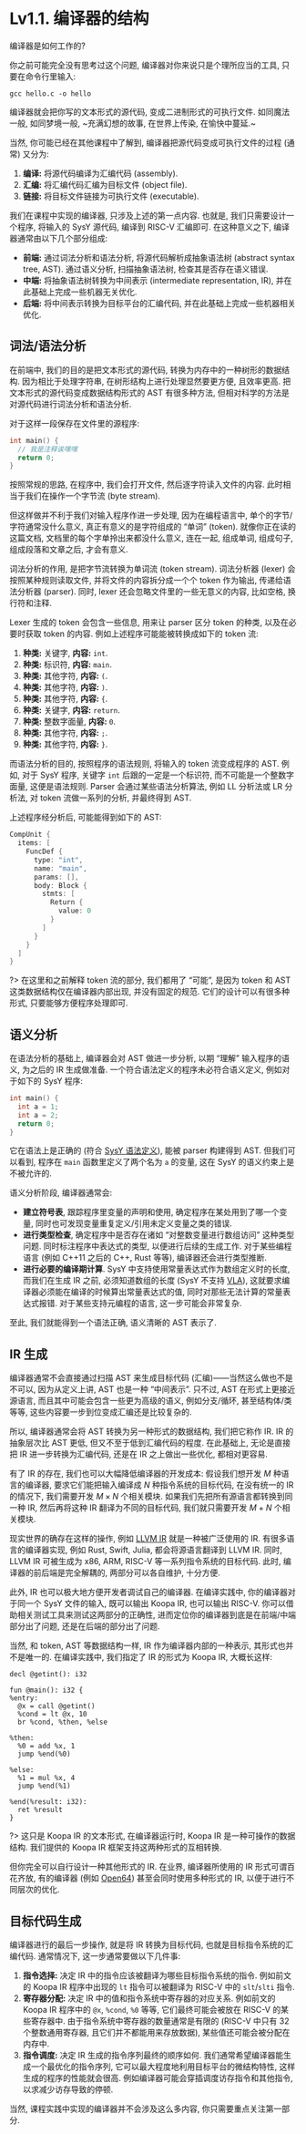 # Lv1.1. 编译器的结构

编译器是如何工作的?

你之前可能完全没有思考过这个问题, 编译器对你来说只是个理所应当的工具, 只要在命令行里输入:

```
gcc hello.c -o hello
```

编译器就会把你写的文本形式的源代码, 变成二进制形式的可执行文件. 如同魔法一般, 如同梦境一般, ~充满幻想的故事, 在世界上传染, 在愉快中蔓延.~

当然, 你可能已经在其他课程中了解到, 编译器把源代码变成可执行文件的过程 (通常) 又分为:

1. **编译:** 将源代码编译为汇编代码 (assembly).
2. **汇编:** 将汇编代码汇编为目标文件 (object file).
3. **链接:** 将目标文件链接为可执行文件 (executable).

我们在课程中实现的编译器, 只涉及上述的第一点内容. 也就是, 我们只需要设计一个程序, 将输入的 SysY 源代码, 编译到 RISC-V 汇编即可. 在这种意义之下, 编译器通常由以下几个部分组成:

* **前端:** 通过词法分析和语法分析, 将源代码解析成抽象语法树 (abstract syntax tree, AST). 通过语义分析, 扫描抽象语法树, 检查其是否存在语义错误.
* **中端:** 将抽象语法树转换为中间表示 (intermediate representation, IR), 并在此基础上完成一些机器无关优化.
* **后端:** 将中间表示转换为目标平台的汇编代码, 并在此基础上完成一些机器相关优化.

## 词法/语法分析

在前端中, 我们的目的是把文本形式的源代码, 转换为内存中的一种树形的数据结构. 因为相比于处理字符串, 在树形结构上进行处理显然要更方便, 且效率更高. 把文本形式的源代码变成数据结构形式的 AST 有很多种方法, 但相对科学的方法是对源代码进行词法分析和语法分析.

对于这样一段保存在文件里的源程序:

```c
int main() {
  // 我是注释诶嘿嘿
  return 0;
}
```

按照常规的思路, 在程序中, 我们会打开文件, 然后逐字符读入文件的内容. 此时相当于我们在操作一个字节流 (byte stream).

但这样做并不利于我们对输入程序作进一步处理, 因为在编程语言中, 单个的字节/字符通常没什么意义, 真正有意义的是字符组成的 “单词” (token). 就像你正在读的这篇文档, 文档里的每个字单拎出来都没什么意义, 连在一起, 组成单词, 组成句子, 组成段落和文章之后, 才会有意义.

词法分析的作用, 是把字节流转换为单词流 (token stream). 词法分析器 (lexer) 会按照某种规则读取文件, 并将文件的内容拆分成一个个 token 作为输出, 传递给语法分析器 (parser). 同时, lexer 还会忽略文件里的一些无意义的内容, 比如空格, 换行符和注释.

Lexer 生成的 token 会包含一些信息, 用来让 parser 区分 token 的种类, 以及在必要时获取 token 的内容. 例如上述程序可能能被转换成如下的 token 流:

1. **种类:** 关键字, **内容:** `int`.
2. **种类:** 标识符, **内容:** `main`.
3. **种类:** 其他字符, **内容:** `(`.
4. **种类:** 其他字符, **内容:** `)`.
5. **种类:** 其他字符, **内容:** `{`.
6. **种类:** 关键字, **内容:** `return`.
7. **种类:** 整数字面量, **内容:** `0`.
8. **种类:** 其他字符, **内容:** `;`.
9. **种类:** 其他字符, **内容:** `}`.

而语法分析的目的, 按照程序的语法规则, 将输入的 token 流变成程序的 AST. 例如, 对于 SysY 程序, 关键字 `int` 后跟的一定是一个标识符, 而不可能是一个整数字面量, 这便是语法规则. Parser 会通过某些语法分析算法, 例如 LL 分析法或 LR 分析法, 对 token 流做一系列的分析, 并最终得到 AST.

上述程序经分析后, 可能能得到如下的 AST:

```c
CompUnit {
  items: [
    FuncDef {
      type: "int",
      name: "main",
      params: [],
      body: Block {
        stmts: [
          Return {
            value: 0
          }
        ]
      }
    }
  ]
}
```

?> 在这里和之前解释 token 流的部分, 我们都用了 “可能”, 是因为 token 和 AST 这类数据结构仅在编译器内部出现, 并没有固定的规范. 它们的设计可以有很多种形式, 只要能够方便程序处理即可.

## 语义分析

在语法分析的基础上, 编译器会对 AST 做进一步分析, 以期 “理解” 输入程序的语义, 为之后的 IR 生成做准备. 一个符合语法定义的程序未必符合语义定义, 例如对于如下的 SysY 程序:

```c
int main() {
  int a = 1;
  int a = 2;
  return 0;
}
```

它在语法上是正确的 (符合 [SysY 语法定义](/misc-app-ref/sysy-spec?id=文法定义)), 能被 parser 构建得到 AST. 但我们可以看到, 程序在 `main` 函数里定义了两个名为 `a` 的变量, 这在 SysY 的语义约束上是不被允许的.

语义分析阶段, 编译器通常会:

* **建立符号表**, 跟踪程序里变量的声明和使用, 确定程序在某处用到了哪一个变量, 同时也可发现变量重复定义/引用未定义变量之类的错误.
* **进行类型检查**, 确定程序中是否存在诸如 “对整数变量进行数组访问” 这种类型问题. 同时标注程序中表达式的类型, 以便进行后续的生成工作. 对于某些编程语言 (例如 C++11 之后的 C++, Rust 等等), 编译器还会进行类型推断.
* **进行必要的编译期计算**. SysY 中支持使用常量表达式作为数组定义时的长度, 而我们在生成 IR 之前, 必须知道数组的长度 (SysY 不支持 [VLA](https://en.wikipedia.org/wiki/Variable-length_array)), 这就要求编译器必须能在编译的时候算出常量表达式的值, 同时对那些无法计算的常量表达式报错. 对于某些支持元编程的语言, 这一步可能会非常复杂.

至此, 我们就能得到一个语法正确, 语义清晰的 AST 表示了.

## IR 生成

编译器通常不会直接通过扫描 AST 来生成目标代码 (汇编)——当然这么做也不是不可以, 因为从定义上讲, AST 也是一种 “中间表示”. 只不过, AST 在形式上更接近源语言, 而且其中可能会包含一些更为高级的语义, 例如分支/循环, 甚至结构体/类等等, 这些内容要一步到位变成汇编还是比较复杂的.

所以, 编译器通常会将 AST 转换为另一种形式的数据结构, 我们把它称作 IR. IR 的抽象层次比 AST 更低, 但又不至于低到汇编代码的程度. 在此基础上, 无论是直接把 IR 进一步转换为汇编代码, 还是在 IR 之上做出一些优化, 都相对更容易.

有了 IR 的存在, 我们也可以大幅降低编译器的开发成本: 假设我们想开发 $M$ 种语言的编译器, 要求它们能把输入编译成 $N$ 种指令系统的目标代码, 在没有统一的 IR 的情况下, 我们需要开发 $M \times N$ 个相关模块. 如果我们先把所有源语言都转换到同一种 IR, 然后再将这种 IR 翻译为不同的目标代码, 我们就只需要开发 $M + N$ 个相关模块.

现实世界的确存在这样的操作, 例如 [LLVM IR](https://llvm.org/docs/) 就是一种被广泛使用的 IR. 有很多语言的编译器实现, 例如 Rust, Swift, Julia, 都会将源语言翻译到 LLVM IR. 同时, LLVM IR 可被生成为 x86, ARM, RISC-V 等一系列指令系统的目标代码. 此时, 编译器的前后端是完全解耦的, 两部分可以各自维护, 十分方便.

此外, IR 也可以极大地方便开发者调试自己的编译器. 在编译实践中, 你的编译器对于同一个 SysY 文件的输入, 既可以输出 Koopa IR, 也可以输出 RISC-V. 你可以借助相关测试工具来测试这两部分的正确性, 进而定位你的编译器到底是在前端/中端部分出了问题, 还是在后端的部分出了问题.

当然, 和 token, AST 等数据结构一样, IR 作为编译器内部的一种表示, 其形式也并不是唯一的. 在编译实践中, 我们指定了 IR 的形式为 Koopa IR, 大概长这样:

```koopa
decl @getint(): i32

fun @main(): i32 {
%entry:
  @x = call @getint()
  %cond = lt @x, 10
  br %cond, %then, %else

%then:
  %0 = add %x, 1
  jump %end(%0)

%else:
  %1 = mul %x, 4
  jump %end(%1)

%end(%result: i32):
  ret %result
}
```

?> 这只是 Koopa IR 的文本形式, 在编译器运行时, Koopa IR 是一种可操作的数据结构. 我们提供的 Koopa IR 框架支持这两种形式的互相转换.

但你完全可以自行设计一种其他形式的 IR. 在业界, 编译器所使用的 IR 形式可谓百花齐放, 有的编译器 (例如 [Open64](https://en.wikipedia.org/wiki/Open64)) 甚至会同时使用多种形式的 IR, 以便于进行不同层次的优化.

## 目标代码生成

编译器进行的最后一步操作, 就是将 IR 转换为目标代码, 也就是目标指令系统的汇编代码. 通常情况下, 这一步通常要做以下几件事:

1. **指令选择:** 决定 IR 中的指令应该被翻译为哪些目标指令系统的指令. 例如前文的 Koopa IR 程序中出现的 `lt` 指令可以被翻译为 RISC-V 中的 `slt`/`slti` 指令.
2. **寄存器分配:** 决定 IR 中的值和指令系统中寄存器的对应关系. 例如前文的 Koopa IR 程序中的 `@x`, `%cond`, `%0` 等等, 它们最终可能会被放在 RISC-V 的某些寄存器中. 由于指令系统中寄存器的数量通常是有限的 (RISC-V 中只有 32 个整数通用寄存器, 且它们并不都能用来存放数据), 某些值还可能会被分配在内存中.
3. **指令调度:** 决定 IR 生成的指令序列最终的顺序如何. 我们通常希望编译器能生成一个最优化的指令序列, 它可以最大程度地利用目标平台的微结构特性, 这样生成的程序的性能就会很高. 例如编译器可能会穿插调度访存指令和其他指令, 以求减少访存导致的停顿.

当然, 课程实践中实现的编译器并不会涉及这么多内容, 你只需要重点关注第一部分.
